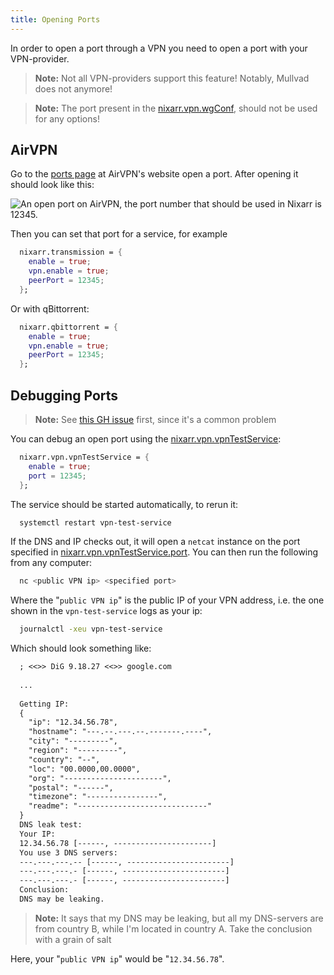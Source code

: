 ```yaml
---
title: Opening Ports
---
```


In order to open a port through a VPN you need to open a port with your VPN-provider.

> **Note:** Not all VPN-providers support this feature! Notably, Mullvad does not anymore!

> **Note:** The port present in the
>           [nixarr.vpn.wgConf](https://nixarr.com/options.html#nixarr.vpn.wgconf),
>           should not be used for any options!

## AirVPN

Go to the [ports page](https://airvpn.org/ports/) at AirVPN's website open
a port. After opening it should look like this:

![An open port on AirVPN, the port number that should be used in Nixarr is 12345.](airvpn.png)

Then you can set that port for a service, for example

```nix {.numberLines}
  nixarr.transmission = {
    enable = true;
    vpn.enable = true;
    peerPort = 12345;
  };
```

Or with qBittorrent:

```nix {.numberLines}
  nixarr.qbittorrent = {
    enable = true;
    vpn.enable = true;
    peerPort = 12345;
  };
```

## Debugging Ports

> **Note:** See [this GH issue](https://github.com/rasmus-kirk/nixarr/issues/27)
>           first, since it's a common problem

You can debug an open port using the
[nixarr.vpn.vpnTestService](https://nixarr.com/options.html#nixarr.vpn.vpntestservice.enable):

```nix {.numberLines}
  nixarr.vpn.vpnTestService = {
    enable = true;
    port = 12345;
  };
```

The service should be started automatically, to rerun it:

```sh
  systemctl restart vpn-test-service
```

If the DNS and IP checks out, it will
open a `netcat` instance on the port specified in
[nixarr.vpn.vpnTestService.port](https://nixarr.com/options.html#nixarr.vpn.vpntestservice.port).
You can then run the following from any computer:

```sh
  nc <public VPN ip> <specified port>
```

Where the "`public VPN ip`" is the public IP of your VPN address, i.e. the
one shown in the `vpn-test-service` logs as your ip:

```sh
  journalctl -xeu vpn-test-service
```

Which should look something like:

```default
  ; <<>> DiG 9.18.27 <<>> google.com
  
  ...
  
  Getting IP:
  {
    "ip": "12.34.56.78",
    "hostname": "---.--.---.--.-------.----",
    "city": "---------",
    "region": "---------",
    "country": "--",
    "loc": "00.0000,00.0000",
    "org": "----------------------",
    "postal": "------",
    "timezone": "----------------",
    "readme": "-----------------------------"
  }
  DNS leak test:
  Your IP:
  12.34.56.78 [------, ----------------------]
  You use 3 DNS servers:
  ---.---.---.-- [------, -----------------------]
  ---.---.---.- [------, -----------------------]
  ---.---.---.- [------, -----------------------]
  Conclusion:
  DNS may be leaking.
```

> **Note:** It says that my DNS may be leaking, but all my DNS-servers are
> from country B, while I'm located in country A. Take the conclusion with a
> grain of salt

Here, your "`public VPN ip`" would be "`12.34.56.78`".
